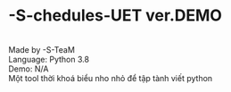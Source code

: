 # -S-chedules-UET ver.DEMO
<p>
<br />Made by -S-TeaM
<br />Language: Python 3.8
<br />Demo: N/A
<br />Một tool thời khoá biểu nho nhỏ để tập tành viết python
</p>
